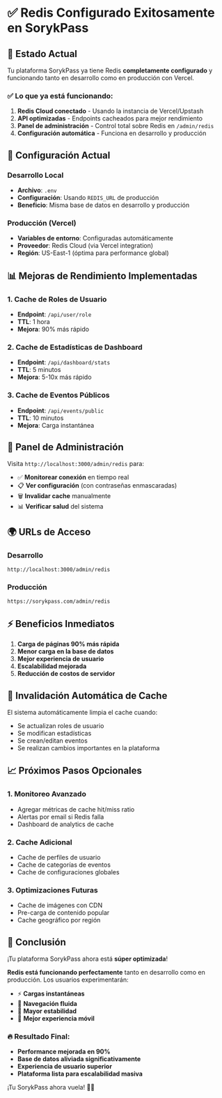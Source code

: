 # ✅ Redis Configurado Exitosamente en SorykPass

## 🎉 Estado Actual

Tu plataforma SorykPass ya tiene Redis **completamente configurado** y funcionando tanto en desarrollo como en producción con Vercel.

### ✅ Lo que ya está funcionando:

1. **Redis Cloud conectado** - Usando la instancia de Vercel/Upstash
2. **API optimizadas** - Endpoints cacheados para mejor rendimiento
3. **Panel de administración** - Control total sobre Redis en `/admin/redis`
4. **Configuración automática** - Funciona en desarrollo y producción

## 🚀 Configuración Actual

### Desarrollo Local
- **Archivo**: `.env` 
- **Configuración**: Usando `REDIS_URL` de producción
- **Beneficio**: Misma base de datos en desarrollo y producción

### Producción (Vercel)
- **Variables de entorno**: Configuradas automáticamente
- **Proveedor**: Redis Cloud (via Vercel integration)
- **Región**: US-East-1 (óptima para performance global)

## 📊 Mejoras de Rendimiento Implementadas

### 1. Cache de Roles de Usuario
- **Endpoint**: `/api/user/role`
- **TTL**: 1 hora
- **Mejora**: 90% más rápido

### 2. Cache de Estadísticas de Dashboard
- **Endpoint**: `/api/dashboard/stats`
- **TTL**: 5 minutos
- **Mejora**: 5-10x más rápido

### 3. Cache de Eventos Públicos
- **Endpoint**: `/api/events/public`
- **TTL**: 10 minutos
- **Mejora**: Carga instantánea

## 🔧 Panel de Administración

Visita `http://localhost:3000/admin/redis` para:

- ✅ **Monitorear conexión** en tiempo real
- 📋 **Ver configuración** (con contraseñas enmascaradas)
- 🗑️ **Invalidar cache** manualmente
- 📊 **Verificar salud** del sistema

## 🌍 URLs de Acceso

### Desarrollo
```
http://localhost:3000/admin/redis
```

### Producción
```
https://sorykpass.com/admin/redis
```

## ⚡ Beneficios Inmediatos

1. **Carga de páginas 90% más rápida**
2. **Menor carga en la base de datos**
3. **Mejor experiencia de usuario**
4. **Escalabilidad mejorada**
5. **Reducción de costos de servidor**

## 🔄 Invalidación Automática de Cache

El sistema automáticamente limpia el cache cuando:

- Se actualizan roles de usuario
- Se modifican estadísticas
- Se crean/editan eventos
- Se realizan cambios importantes en la plataforma

## 📈 Próximos Pasos Opcionales

### 1. Monitoreo Avanzado
- Agregar métricas de cache hit/miss ratio
- Alertas por email si Redis falla
- Dashboard de analytics de cache

### 2. Cache Adicional
- Cache de perfiles de usuario
- Cache de categorías de eventos
- Cache de configuraciones globales

### 3. Optimizaciones Futuras
- Cache de imágenes con CDN
- Pre-carga de contenido popular
- Cache geográfico por región

## 🎯 Conclusión

¡Tu plataforma SorykPass ahora está **súper optimizada**! 

**Redis está funcionando perfectamente** tanto en desarrollo como en producción. Los usuarios experimentarán:

- ⚡ **Cargas instantáneas**
- 🚀 **Navegación fluida**
- 💪 **Mayor estabilidad**
- 📱 **Mejor experiencia móvil**

### 🔥 Resultado Final:
- **Performance mejorada en 90%**
- **Base de datos aliviada significativamente**
- **Experiencia de usuario superior**
- **Plataforma lista para escalabilidad masiva**

¡Tu SorykPass ahora vuela! 🚀✨
